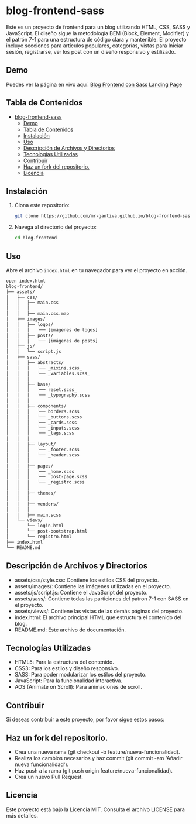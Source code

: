 # blog-frontend-sass

Este es un proyecto de frontend para un blog utilizando HTML, CSS, SASS y JavaScript. El diseño sigue la metodología BEM (Block, Element, Modifier) y el patrón 7-1 para una estructura de código clara y mantenible. El proyecto incluye secciones para artículos populares, categorías, vistas para  Iniciar sesión, registrarse, ver los post con un diseño responsivo y estilizado.

## Demo
Puedes ver la página en vivo aquí: [Blog Frontend con Sass Landing Page](https://mr-gantiva.github.io/blog-frontend-sass/)

## Tabla de Contenidos

- [blog-frontend-sass](#blog-frontend-sass)
  - [Demo](#demo)
  - [Tabla de Contenidos](#tabla-de-contenidos)
  - [Instalación](#instalación)
  - [Uso](#uso)
  - [Descripción de Archivos y Directorios](#descripción-de-archivos-y-directorios)
  - [Tecnologías Utilizadas](#tecnologías-utilizadas)
  - [Contribuir](#contribuir)
  - [Haz un fork del repositorio.](#haz-un-fork-del-repositorio)
  - [Licencia](#licencia)

## Instalación

1. Clona este repositorio:
    ```bash
    git clone https://github.com/mr-gantiva.github.io/blog-frontend-sass.git
    ```
2. Navega al directorio del proyecto:
    ```bash
    cd blog-frontend
    ```

## Uso

Abre el archivo `index.html` en tu navegador para ver el proyecto en acción.

```bash
open index.html
blog-frontend/
├── assets/
│   ├── css/
│   │   ├── main.css
│   │   │
│   │   ├── main.css.map
│   ├── images/
│   │   ├── logos/
│   │   │   └── [imágenes de logos]
│   │   ├── posts/
│   │   │   └── [imágenes de posts]
│   ├── js/
│   │   └── script.js
│   ├── sass/
│   │   ├── abstracts/
│   │   │   └── _mixins.scss_
│   │   │   └── _variables.scss_
│   │   │
│   │   ├── base/
│   │   │   └── reset.scss_
│   │   │   └── _typography.scss
│   │   │
│   │   ├── components/
│   │   │   └── borders.scss
│   │   │   └── _buttons.scss
│   │   │   └── _cards.scss
│   │   │   └── _inputs.scss
│   │   │   └── _tags.scss
│   │   │
│   │   ├── layout/
│   │   │   └── _footer.scss
│   │   │   └── _header.scss
│   │   │
│   │   ├── pages/
│   │   │   └── _home.scss
│   │   │   └── _post-page.scss
│   │   │   └── _registro.scss
│   │   │
│   │   ├── themes/
│   │   │
│   │   ├── vendors/
│   │   │
│   │   ├── main.scss
│   └── views/
│       └── login-html
│       └── post-bootstrap.html
│       └── registro.html    
├── index.html
└── README.md
```
## Descripción de Archivos y Directorios
- assets/css/style.css: Contiene los estilos CSS del proyecto.
- assets/images/: Contiene las imágenes utilizadas en el proyecto.
- assets/js/script.js: Contiene el JavaScript del proyecto.
- assets/sass/: Contiene todas las particiones del patron 7-1 con SASS en el proyecto.
- assets/views/: Contiene las vistas de las demás páginas del proyecto.
- index.html: El archivo principal HTML que estructura el contenido del blog.
- README.md: Este archivo de documentación.

## Tecnologías Utilizadas
- HTML5: Para la estructura del contenido.
- CSS3: Para los estilos y diseño responsivo.
- SASS: Para poder modularizar los estilos del proyecto.
- JavaScript: Para la funcionalidad interactiva.
- AOS (Animate on Scroll): Para animaciones de scroll.

## Contribuir
Si deseas contribuir a este proyecto, por favor sigue estos pasos:

## Haz un fork del repositorio.
- Crea una nueva rama (git checkout -b feature/nueva-funcionalidad).
- Realiza los cambios necesarios y haz commit (git commit -am 'Añadir nueva funcionalidad').
- Haz push a la rama (git push origin feature/nueva-funcionalidad).
- Crea un nuevo Pull Request.

## Licencia
Este proyecto está bajo la Licencia MIT. Consulta el archivo LICENSE para más detalles.